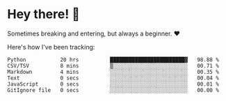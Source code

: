 # Hey there! 👋
Sometimes breaking and entering, but always a beginner. ❤️

Here's how I've been tracking:
<!--START_SECTION:waka-->

```text
Python           20 hrs          ████████████████████████▓   98.88 %
CSV/TSV          8 mins          ▒░░░░░░░░░░░░░░░░░░░░░░░░   00.71 %
Markdown         4 mins          ░░░░░░░░░░░░░░░░░░░░░░░░░   00.35 %
Text             0 secs          ░░░░░░░░░░░░░░░░░░░░░░░░░   00.04 %
JavaScript       0 secs          ░░░░░░░░░░░░░░░░░░░░░░░░░   00.01 %
GitIgnore file   0 secs          ░░░░░░░░░░░░░░░░░░░░░░░░░   00.00 %
```

<!--END_SECTION:waka-->
